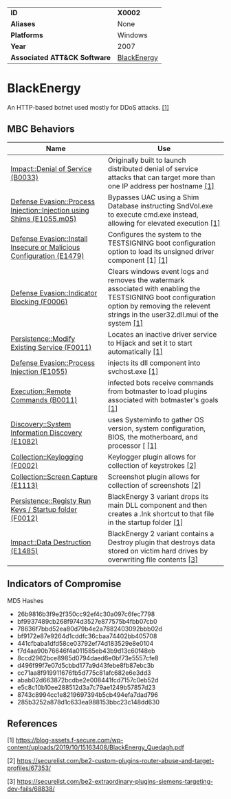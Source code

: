 |||
|---|---|
|**ID**|**X0002**|
|**Aliases**|None|
|**Platforms**|Windows|
|**Year**|2007|
|**Associated ATT&CK Software**|[BlackEnergy](https://attack.mitre.org/software/S0089/)|


BlackEnergy
===========
An HTTP-based botnet used mostly for DDoS attacks. [[1]](#1)

MBC Behaviors
---------
|Name|Use|
|---|---|
|[Impact::Denial of Service (B0033)](../impact/denial-of-service.md)|Originally built to launch distributed denial of service attacks that can target more than one IP address per hostname  [[1]](#1)|
|[Defense Evasion::Process Injection::Injection using Shims (E1055.m05)](../defense-evasion/process-injection.md)|Bypasses UAC using a Shim Database instructing SndVol.exe to execute cmd.exe instead, allowing for elevated execution  [[1]](#1)|
|[Defense Evasion::Install Insecure or Malicious Configuration (E1479)](../defense-evasion/install-insecure-or-malicious-configuration.md)|Configures the system to the TESTSIGNING boot configuration option to load its unsigned driver component [1] [[1]](#1)|
|[Defense Evasion::Indicator Blocking (F0006)](../defense-evasion/indicator-blocking.md)|Clears windows event logs and removes the watermark associated with enabling the TESTSIGNING boot configuration option by removing the relevent strings in the user32.dll.mui of the system  [[1]](#1)|
|[Persistence::Modify Existing Service (F0011)](../persistence/modify-existing-service.md)|Locates an inactive driver service to Hijack and set it to start automatically [[1]](#1)|
|[Defense Evasion::Process Injection (E1055)](../defense-evasion/process-injection.md)|injects its dll component into svchost.exe  [[1]](#1)|
|[Execution::Remote Commands (B0011)](../execution/remote-commands.md)|infected bots receive commands from botmaster to load plugins associated with botmaster's goals [[1]](#1)|
|[Discovery::System Information Discovery (E1082)](../discovery/system-information-discovery.md)|uses Systeminfo to gather OS version, system configuration, BIOS, the motherboard, and processor [ [[1]](#1)|
|[Collection::Keylogging (F0002)](../collection/keylogging.md)|Keylogger plugin allows for collection of keystrokes [[2]](#2)|
|[Collection::Screen Capture (E1113)](../collection/screen-capture.md)|Screenshot plugin allows for collection of screenshots  [[2]](#2)|
|[Persistence::Registy Run Keys / Startup folder (F0012)](../persistence/registry-run-keys-startup-folder.md)|BlackEnergy 3 variant drops its main DLL component and then creates a .lnk shortcut to that file in the startup folder  [[1]](#1)|
|[Impact::Data Destruction (E1485)](../impact/data-destruction.md)|BlackEnergy 2 variant contains a Destroy plugin that destroys data stored on victim hard drives by overwriting file contents  [[3]](#3)|

Indicators of Compromise
------------------------
MD5 Hashes
- 26b9816b3f9e2f350cc92ef4c30a097c6fec7798 
- bf9937489cb268f974d3527e877575b4fbb07cb0 
- 78636f7bbd52ea80d79b4e2a7882403092bbb02d
- bf9172e87e9264d1cddfc36cbaa74402bb405708
- 441cfbaba1dfd58ce03792ef74d183529e8e0104
- f7d4aa90b76646f4a011585eb43b9d13c60f48eb
- 8ccd2962bce8985d0794daed6e0bf73e5557cfe8
- d496f99f7e07d5cbbd177a9d43febe8fb87ebc3b
- cc71aa8f919911676fb5d775c81afc682e6e3dd3
- abab02d663872bcdbe2e008441fcd7157c0eb52d
- e5c8c10b10ee288512d3a7c79ae1249b57857d23
- 8743c8994cc1e8219697394b5cb494efa7dad796 
- 285b3252a878d1c633ea988153bbc23c148dd630


References
----------
<a name="1">[1]</a> https://blog-assets.f-secure.com/wp-content/uploads/2019/10/15163408/BlackEnergy_Quedagh.pdf

<a name="2">[2]</a> https://securelist.com/be2-custom-plugins-router-abuse-and-target-profiles/67353/

<a name="3">[3]</a> https://securelist.com/be2-extraordinary-plugins-siemens-targeting-dev-fails/68838/
